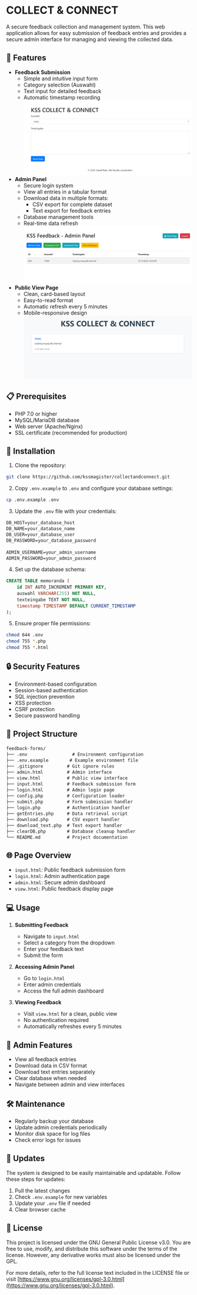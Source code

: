 # COLLECT & CONNECT

A secure feedback collection and management system. This web application allows for easy submission of feedback entries and provides a secure admin interface for managing and viewing the collected data.

## 🚀 Features

- **Feedback Submission**
  - Simple and intuitive input form
  - Category selection (Auswahl)
  - Text input for detailed feedback
  - Automatic timestamp recording
![input](https://raw.githubusercontent.com/kssmagister/collectandconnect/main/img/input.png)
- **Admin Panel**
  - Secure login system
  - View all entries in a tabular format
  - Download data in multiple formats:
    - CSV export for complete dataset
    - Text export for feedback entries
  - Database management tools
  - Real-time data refresh
![input](https://raw.githubusercontent.com/kssmagister/collectandconnect/main/img/admin.png)
- **Public View Page**
  - Clean, card-based layout
  - Easy-to-read format
  - Automatic refresh every 5 minutes
  - Mobile-responsive design
![input](https://raw.githubusercontent.com/kssmagister/collectandconnect/main/img/view.png)
## 📋 Prerequisites

- PHP 7.0 or higher
- MySQL/MariaDB database
- Web server (Apache/Nginx)
- SSL certificate (recommended for production)

## 🔧 Installation

1. Clone the repository:
```bash
git clone https://github.com/kssmagister/collectandconnect.git
```

2. Copy `.env.example` to `.env` and configure your database settings:
```bash
cp .env.example .env
```

3. Update the `.env` file with your credentials:
```env
DB_HOST=your_database_host
DB_NAME=your_database_name
DB_USER=your_database_user
DB_PASSWORD=your_database_password

ADMIN_USERNAME=your_admin_username
ADMIN_PASSWORD=your_admin_password
```

4. Set up the database schema:
```sql
CREATE TABLE memoranda (
    id INT AUTO_INCREMENT PRIMARY KEY,
    auswahl VARCHAR(255) NOT NULL,
    texteingabe TEXT NOT NULL,
    timestamp TIMESTAMP DEFAULT CURRENT_TIMESTAMP
);
```

5. Ensure proper file permissions:
```bash
chmod 644 .env
chmod 755 *.php
chmod 755 *.html
```

## 🔒 Security Features

- Environment-based configuration
- Session-based authentication
- SQL injection prevention
- XSS protection
- CSRF protection
- Secure password handling

## 📁 Project Structure

```
feedback-forms/
├── .env                 # Environment configuration
├── .env.example        # Example environment file
├── .gitignore         # Git ignore rules
├── admin.html         # Admin interface
├── view.html          # Public view interface
├── input.html         # Feedback submission form
├── login.html         # Admin login page
├── config.php         # Configuration loader
├── submit.php         # Form submission handler
├── login.php          # Authentication handler
├── getEntries.php     # Data retrieval script
├── download.php       # CSV export handler
├── download_text.php  # Text export handler
├── clearDB.php        # Database cleanup handler
└── README.md          # Project documentation
```

## 🌐 Page Overview

- `input.html`: Public feedback submission form
- `login.html`: Admin authentication page
- `admin.html`: Secure admin dashboard
- `view.html`: Public feedback display page

## 💻 Usage

1. **Submitting Feedback**
   - Navigate to `input.html`
   - Select a category from the dropdown
   - Enter your feedback text
   - Submit the form

2. **Accessing Admin Panel**
   - Go to `login.html`
   - Enter admin credentials
   - Access the full admin dashboard

3. **Viewing Feedback**
   - Visit `view.html` for a clean, public view
   - No authentication required
   - Automatically refreshes every 5 minutes

## 🔐 Admin Features

- View all feedback entries
- Download data in CSV format
- Download text entries separately
- Clear database when needed
- Navigate between admin and view interfaces

## 🛠️ Maintenance

- Regularly backup your database
- Update admin credentials periodically
- Monitor disk space for log files
- Check error logs for issues

## 🔄 Updates

The system is designed to be easily maintainable and updatable. Follow these steps for updates:

1. Pull the latest changes
2. Check `.env.example` for new variables
3. Update your `.env` file if needed
4. Clear browser cache

## 📝 License

This project is licensed under the GNU General Public License v3.0. You are free to use, modify, and distribute this software under the terms of the license. However, any derivative works must also be licensed under the GPL.

For more details, refer to the full license text included in the LICENSE file or visit [https://www.gnu.org/licenses/gpl-3.0.html](https://www.gnu.org/licenses/gpl-3.0.html).
